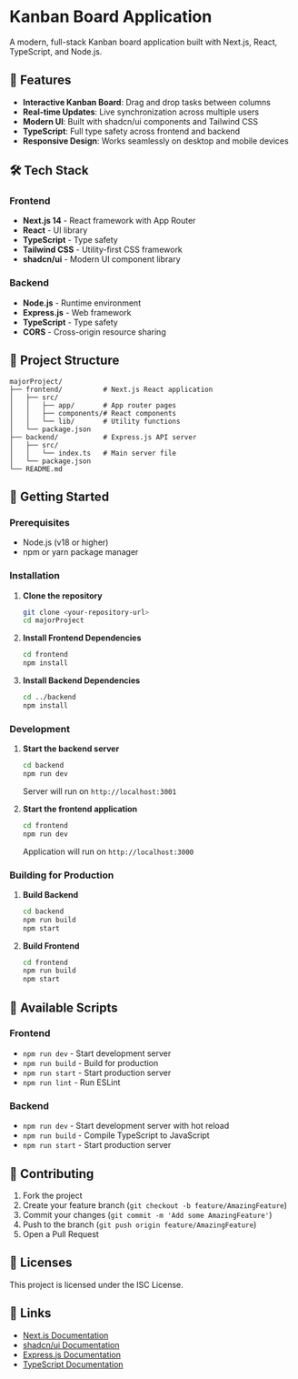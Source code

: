 # Kanban Board Application

A modern, full-stack Kanban board application built with Next.js, React, TypeScript, and Node.js.

## 🚀 Features

- **Interactive Kanban Board**: Drag and drop tasks between columns
- **Real-time Updates**: Live synchronization across multiple users
- **Modern UI**: Built with shadcn/ui components and Tailwind CSS
- **TypeScript**: Full type safety across frontend and backend
- **Responsive Design**: Works seamlessly on desktop and mobile devices

## 🛠️ Tech Stack

### Frontend
- **Next.js 14** - React framework with App Router
- **React** - UI library
- **TypeScript** - Type safety
- **Tailwind CSS** - Utility-first CSS framework
- **shadcn/ui** - Modern UI component library

### Backend
- **Node.js** - Runtime environment
- **Express.js** - Web framework
- **TypeScript** - Type safety
- **CORS** - Cross-origin resource sharing

## 📁 Project Structure

```
majorProject/
├── frontend/          # Next.js React application
│   ├── src/
│   │   ├── app/       # App router pages
│   │   ├── components/# React components
│   │   └── lib/       # Utility functions
│   └── package.json
├── backend/           # Express.js API server
│   ├── src/
│   │   └── index.ts   # Main server file
│   └── package.json
└── README.md
```

## 🚦 Getting Started

### Prerequisites
- Node.js (v18 or higher)
- npm or yarn package manager

### Installation

1. **Clone the repository**
   ```bash
   git clone <your-repository-url>
   cd majorProject
   ```

2. **Install Frontend Dependencies**
   ```bash
   cd frontend
   npm install
   ```

3. **Install Backend Dependencies**
   ```bash
   cd ../backend
   npm install
   ```

### Development

1. **Start the backend server**
   ```bash
   cd backend
   npm run dev
   ```
   Server will run on `http://localhost:3001`

2. **Start the frontend application**
   ```bash
   cd frontend
   npm run dev
   ```
   Application will run on `http://localhost:3000`

### Building for Production

1. **Build Backend**
   ```bash
   cd backend
   npm run build
   npm start
   ```

2. **Build Frontend**
   ```bash
   cd frontend
   npm run build
   npm start
   ```

## 📝 Available Scripts

### Frontend
- `npm run dev` - Start development server
- `npm run build` - Build for production
- `npm run start` - Start production server
- `npm run lint` - Run ESLint

### Backend
- `npm run dev` - Start development server with hot reload
- `npm run build` - Compile TypeScript to JavaScript
- `npm run start` - Start production server

## 🤝 Contributing

1. Fork the project
2. Create your feature branch (`git checkout -b feature/AmazingFeature`)
3. Commit your changes (`git commit -m 'Add some AmazingFeature'`)
4. Push to the branch (`git push origin feature/AmazingFeature`)
5. Open a Pull Request

## 📄 Licenses

This project is licensed under the ISC License.

## 🔗 Links

- [Next.js Documentation](https://nextjs.org/docs)
- [shadcn/ui Documentation](https://ui.shadcn.com)
- [Express.js Documentation](https://expressjs.com)
- [TypeScript Documentation](https://www.typescriptlang.org/docs)